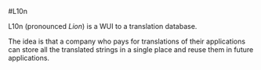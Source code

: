 #L10n

L10n (pronounced *Lion*) is a WUI to a translation database. 

The idea is that a company who pays for translations of their applications can store all the translated strings in a single place and reuse them in future applications.